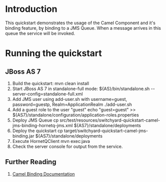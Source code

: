 Introduction
============
This quickstart demonstrates the usage of the Camel Component and it's binding feature, by binding 
to a JMS Queue. When a message arrives in this queue the service will be invoked.

Running the quickstart
======================

JBoss AS 7
----------
1. Build the quickstart:
    mvn clean install
2. Start JBoss AS 7 in standalone-full mode:
    ${AS}/bin/standalone.sh --server-config=standalone-full.xml
3. Add JMS user using add-user.sh with username=guest, password=guestp, Realm=ApplicationRealm
    ./add-user.sh
4. Add a guest role to the user "guest"
   echo "guest=guest" >> ${AS7}/standalone/configuration/application-roles.properties
5. Deploy JMS Queue
    cp src/test/resources/switchyard-quickstart-camel-jms-binding-hornetq-jms.xml ${AS7}/standalone/deployments
6. Deploy the quickstart
    cp target/switchyard-quickstart-camel-jms-binding.jar ${AS7}/standalone/deployments
7. Execute HornetQClient
    mvn exec:java
8. Check the server console for output from the service.

## Further Reading

1. [Camel Binding Documentation](https://docs.jboss.org/author/display/SWITCHYARD/Camel+Bindings)

